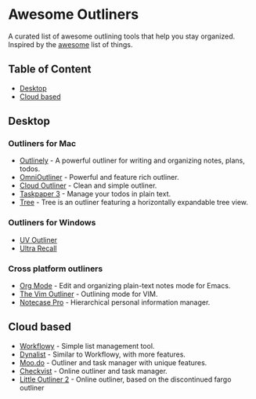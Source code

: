 # Awesome Outliners

A curated list of awesome outlining tools that help you stay organized. Inspired by the [awesome](https://github.com/sindresorhus/awesome) list of things.

## Table of Content

- [Desktop](#desktop)
- [Cloud based](#cloud-based)

## Desktop

### Outliners for Mac

- [Outlinely](http://glamdevelopment.com/outlinely) - A powerful outliner for writing and organizing notes, plans, todos.
- [OmniOutliner](https://www.omnigroup.com/omnioutliner) - Powerful and feature rich outliner.
- [Cloud Outliner](https://xwavesoft.com/cloud-outliner-for-iphone-ipad-mac-os-x.html) - Clean and simple outliner.
- [Taskpaper 3](https://www.taskpaper.com) - Manage your todos in plain text.
- [Tree](http://www.topoftree.jp/en/tree) - Tree is an outliner featuring a horizontally expandable tree view.

### Outliners for Windows

- [UV Outliner](http://uvoutliner.com)
- [Ultra Recall](http://www.kinook.com/UltraRecall)

### Cross platform outliners

- [Org Mode](http://orgmode.org) - Edit and organizing plain-text notes mode for Emacs.
- [The Vim Outliner](http://www.vim.org/scripts/script.php?script_id=3515) - Outlining mode for VIM.
- [Notecase Pro](http://www.notecasepro.com) - Hierarchical personal information manager.

## Cloud based

- [Workflowy](https://workflowy.com) - Simple list management tool.
- [Dynalist](https://dynalist.io) - Similar to Workflowy, with more features.
- [Moo.do](https://www.moo.do) - Outliner and task manager with unique features.
- [Checkvist](https://checkvist.com) - Online outliner and task manager.
- [Little Outliner 2](http://littleoutliner.com) - Online outliner, based on the discontinued fargo outliner


